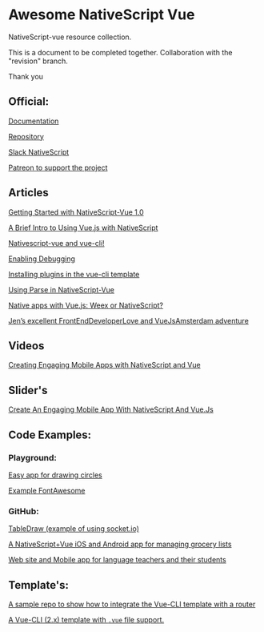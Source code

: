 # Awesome NativeScript Vue
NativeScript-vue resource collection. 

This is a document to be completed together. Collaboration with the "revision" branch.

Thank you


## Official:

[Documentation](https://nativescript-vue.org/#/)

[Repository](https://github.com/nativescript-vue)

[Slack NativeScript](https://developer.telerik.com/wp-login.php?action=slack-invitation)

[Patreon to support the project](https://www.patreon.com/rigor789)


## Articles

[Getting Started with NativeScript-Vue 1.0](https://vuejsdevelopers.com/2018/03/05/getting-started-vue-nativescript/)

[A Brief Intro to Using Vue.js with NativeScript](https://www.nativescript.org/blog/a-brief-intro-to-using-vue-with-nativescript)

[Nativescript-vue and vue-cli!](https://github.com/damain/Articles/blob/master/posts/Nativescript-vue-and-vue-cli.md)

[Enabling Debugging](https://github.com/damain/Articles/blob/master/posts/Enabling_debugging.md)

[Installing plugins in the vue-cli template](https://github.com/damain/Articles/blob/master/posts/installing-plugins.md)

[Using Parse in NativeScript-Vue](https://nativescript-vue.org/blog/using-parse-in-nativescript-vue/)

[Native apps with Vue.js: Weex or NativeScript?](https://hackernoon.com/native-apps-with-vue-js-weex-or-nativescript-8d8f0bac041d)

[Jen’s excellent FrontEndDeveloperLove and VueJsAmsterdam adventure](https://www.telerik.com/blogs/jen's-excellent-adventure-in-amsterdam)

## Videos

[Creating Engaging Mobile Apps with NativeScript and Vue](https://www.todojs.com/creating-engaging-mobile-apps-with-nativescript-and-vue/)

## Slider's

[Create An Engaging Mobile App With NativeScript And Vue.Js](http://slides.com/telerikdevrel/ns-vue#/)

## Code Examples:

### Playground: 

[Easy app for drawing circles](https://play.nativescript.org/?template=play-vue&id=nbDfjl)

[Example FontAwesome](https://play.nativescript.org/?template=play-vue&id=0MEBO4&v=2)

### GitHub:

[TableDraw (example of using socket.io)](https://github.com/Gonzalo2310/PanelDraw-NativeScript-Vue)

[A NativeScript+Vue iOS and Android app for managing grocery lists](https://github.com/tralves/groceries-ns-vue)

[Web site and Mobile app for language teachers and their students](https://github.com/jlooper/elocute)


## Template's:

[A sample repo to show how to integrate the Vue-CLI template with a router](https://github.com/jlooper/ns-vue-with-router/)

[A Vue-CLI (2.x) template with `.vue` file support.](https://github.com/nativescript-vue/vue-cli-template)

